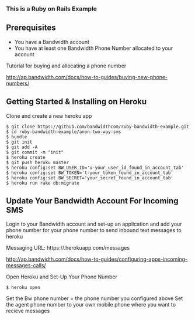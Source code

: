 ### This is a Ruby on Rails Example

## Prerequisites

- You have a Bandwidth account
- You have at least one Bandwidth Phone Number allocated to your account

Tutorial for buying and allocating a phone number

http://ap.bandwidth.com/docs/how-to-guides/buying-new-phone-numbers/

## Getting Started & Installing on Heroku

Clone and create a new heroku app

```
$ git clone https://github.com/bandwidthcom/ruby-bandwidth-example.git
$ cd ruby-bandwidth-example/anon-two-way-sms
$ bundle
$ git init
$ git add -A
$ git commit -m "init"
$ heroku create
$ git push heroku master
$ heroku config:set BW_USER_ID='u-your_user_id_found_in_account_tab'
$ heroku config:set BW_TOKEN='t-your_token_found_in_account_tab'
$ heroku config:set BW_SECRET='your_secret_found_in_account_tab'
$ heroku run rake db:migrate
```

## Update Your Bandwidth Account For Incoming SMS

Login to your Bandwidth account and set-up an application and add your phone number for your phone number to send inbound text messages to heroku

Messaging URL: https://<your-heroku-app>.herokuapp.com/messages

http://ap.bandwidth.com/docs/how-to-guides/configuring-apps-incoming-messages-calls/

Open Heroku and Set-Up Your Phone Number
```
$ heroku open
```

Set the Bw phone number = the phone number you configured above
Set the agent phone number to your own mobile phone where you want to recieve messages

